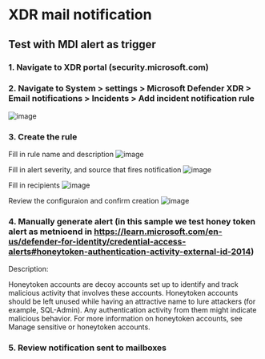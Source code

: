 # XDR mail notification 

## Test with MDI alert as trigger

### 1. Navigate to XDR portal (security.microsoft.com)
### 2. Navigate to System > settings > Microsoft Defender XDR > Email notifications > Incidents > Add incident notification rule
![image](https://github.com/user-attachments/assets/d4745bf8-1984-4446-a078-8c06ad626bac)

### 3. Create the rule

Fill in rule name and description
![image](https://github.com/user-attachments/assets/333e3050-1f39-443c-9166-858d62c4b8c2)

Fill in alert severity, and source that fires notification
![image](https://github.com/user-attachments/assets/314b78f2-f081-44c9-b9f2-4cb1bfdb93b0)


Fill in recipients
![image](https://github.com/user-attachments/assets/ec728a7f-577c-4cb0-a407-3ce899422f44)


Review the configuraion and confirm creation
![image](https://github.com/user-attachments/assets/4d559f6a-f445-472b-8f0c-b5a5307d1e49)


### 4. Manually generate alert (in this sample we test honey token alert as metnioend in https://learn.microsoft.com/en-us/defender-for-identity/credential-access-alerts#honeytoken-authentication-activity-external-id-2014)

Description:

Honeytoken accounts are decoy accounts set up to identify and track malicious activity that involves these accounts. Honeytoken accounts should be left unused while having an attractive name to lure attackers (for example, SQL-Admin). Any authentication activity from them might indicate malicious behavior. For more information on honeytoken accounts, see Manage sensitive or honeytoken accounts.


### 5. Review notification sent to mailboxes
